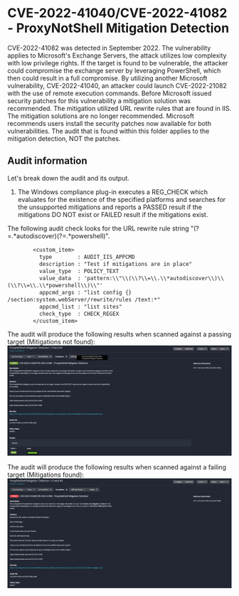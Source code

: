 # CVE-2022-41040/CVE-2022-41082 - ProxyNotShell Mitigation Detection
CVE-2022-41082 was detected in September 2022. The vulnerability applies to Microsoft's Exchange Servers, the attack utilizes low complexity with low privilege rights. If the target is found to be vulnerable, the attacker could compromise the exchange server by leveraging PowerShell, which then could result in a full compromise. By utilizing another Microsoft vulnerability, CVE-2022-41040, an attacker could launch CVE-2022-21082 with the use of remote execution commands. Before Microsoft issued security patches for this vulnerability a mitigation solution was recommended. The mitigation utilized URL rewrite rules that are found in IIS. The mitigation solutions are no longer recommended. Microsoft recommends users install the security patches now available for both vulnerabilities. The audit that is found within this folder applies to the mitigation detection, NOT the patches.  

## Audit information

Let's break down the audit and its output.

1. The Windows compliance plug-in executes a REG_CHECK which evaluates for the existence of the specified platforms and searches for the unsupported mitigations and reports a PASSED result if the mitigations DO NOT exist or FAILED result if the mitigations exist.

The following audit check looks for the URL rewrite rule string "(?=.*autodiscover)(?=.*powershell)".

```
        <custom_item>
          type        : AUDIT_IIS_APPCMD
          description : "Test if mitigations are in place"
          value_type  : POLICY_TEXT
          value_data  : 'pattern:\\"\\(\\?\\=\\.\\*autodiscover\\)\\(\\?\\=\\.\\*powershell\\)\\"'
          appcmd_args : "list config {} /section:system.webServer/rewrite/rules /text:*"
          appcmd_list : "list sites"
          check_type  : CHECK_REGEX
        </custom_item>
```

The audit will produce the following results when scanned against a passing target (Mitigations not found):
![PassingScan](images/cve-2022-41040_cve-2022-41082_PASS.png)

The audit will produce the following results when scanned against a failing target (Mitigations found):
![FailingScan](images/cve-2022-41040_cve-2022-41082_FAIL.png)
